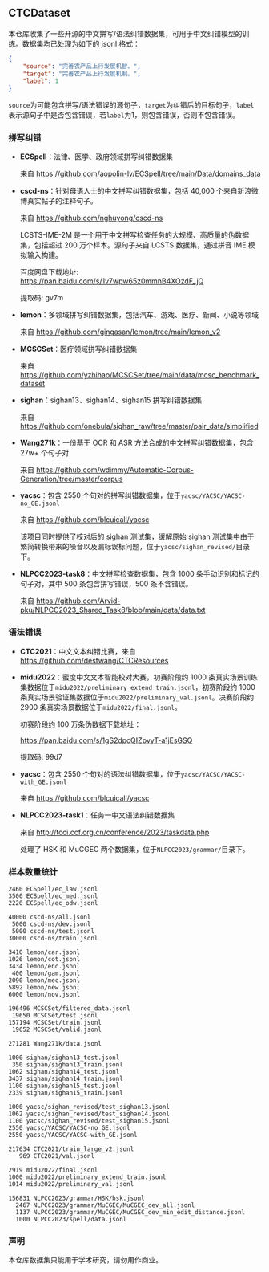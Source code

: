 ## CTCDataset

本仓库收集了一些开源的中文拼写/语法纠错数据集，可用于中文纠错模型的训练。数据集均已处理为如下的 jsonl 格式：

```json
{
    "source": "完善农产品上行发展机智。",
    "target": "完善农产品上行发展机制。",
    "label": 1
}
```

`source`为可能包含拼写/语法错误的源句子，`target`为纠错后的目标句子，`label`表示源句子中是否包含错误，若`label`为1，则包含错误，否则不包含错误。

### 拼写纠错

- **ECSpell**：法律、医学、政府领域拼写纠错数据集
  
  来自 https://github.com/aopolin-lv/ECSpell/tree/main/Data/domains_data

- **cscd-ns**：针对母语人士的中文拼写纠错数据集，包括 40,000 个来自新浪微博真实帖子的注释句子。
  
  来自 https://github.com/nghuyong/cscd-ns
  
  LCSTS-IME-2M 是一个用于中文拼写检查任务的大规模、高质量的伪数据集，包括超过 200 万个样本。源句子来自 LCSTS 数据集，通过拼音 IME 模拟输入构建。
  
  百度网盘下载地址: https://pan.baidu.com/s/1v7wpw65z0mmnB4XOzdF_jQ  
  
  提取码: gv7m

- **lemon**：多领域拼写纠错数据集，包括汽车、游戏、医疗、新闻、小说等领域
  
  来自 https://github.com/gingasan/lemon/tree/main/lemon_v2

- **MCSCSet**：医疗领域拼写纠错数据集
  
  来自 https://github.com/yzhihao/MCSCSet/tree/main/data/mcsc_benchmark_dataset

- **sighan**：sighan13、sighan14、sighan15 拼写纠错数据集
  
  来自 https://github.com/onebula/sighan_raw/tree/master/pair_data/simplified

- **Wang271k**：一份基于 OCR 和 ASR 方法合成的中文拼写纠错数据集，包含 27w+ 个句子对
  
  来自 https://github.com/wdimmy/Automatic-Corpus-Generation/tree/master/corpus

- **yacsc**：包含 2550 个句对的拼写纠错数据集，位于`yacsc/YACSC/YACSC-no_GE.jsonl`
  
  来自 https://github.com/blcuicall/yacsc
  
  该项目同时提供了校对后的 sighan 测试集，缓解原始 sighan 测试集中由于繁简转换带来的噪音以及漏标误标问题，位于`yacsc/sighan_revised/`目录下。

- **NLPCC2023-task8**：中文拼写检查数据集，包含 1000 条手动识别和标记的句子对，其中 500 条包含拼写错误，500 条不含错误。
  
  来自 https://github.com/Arvid-pku/NLPCC2023_Shared_Task8/blob/main/data/data.txt

### 语法错误

- **CTC2021**：中文文本纠错比赛，来自 https://github.com/destwang/CTCResources

- **midu2022**：蜜度中文文本智能校对大赛，初赛阶段约 1000 条真实场景训练集数据位于`midu2022/preliminary_extend_train.jsonl`，初赛阶段约 1000 条真实场景验证集数据位于`midu2022/preliminary_val.jsonl`。决赛阶段约 2900 条真实场景数据位于`midu2022/final.jsonl`。
  
  初赛阶段约 100 万条伪数据下载地址：
  
  https://pan.baidu.com/s/1gS2dpcQIZpvyT-a1jEsGSQ
  
  提取码: 99d7

- **yacsc**：包含 2550 个句对的语法纠错数据集，位于`yacsc/YACSC/YACSC-with_GE.jsonl`
  
  来自 https://github.com/blcuicall/yacsc

- **NLPCC2023-task1**：任务一中文语法纠错数据集
  
  来自 http://tcci.ccf.org.cn/conference/2023/taskdata.php
  
  处理了 HSK 和 MuCGEC 两个数据集，位于`NLPCC2023/grammar/`目录下。

### 样本数量统计

```shell
2460 ECSpell/ec_law.jsonl
3500 ECSpell/ec_med.jsonl
2220 ECSpell/ec_odw.jsonl

40000 cscd-ns/all.jsonl
 5000 cscd-ns/dev.jsonl
 5000 cscd-ns/test.jsonl
30000 cscd-ns/train.jsonl

3410 lemon/car.jsonl
1026 lemon/cot.jsonl
3434 lemon/enc.jsonl
 400 lemon/gam.jsonl
2090 lemon/mec.jsonl
5892 lemon/new.jsonl
6000 lemon/nov.jsonl

196496 MCSCSet/filtered_data.jsonl
 19650 MCSCSet/test.jsonl
157194 MCSCSet/train.jsonl
 19652 MCSCSet/valid.jsonl

271281 Wang271k/data.jsonl

1000 sighan/sighan13_test.jsonl
 350 sighan/sighan13_train.jsonl
1062 sighan/sighan14_test.jsonl
3437 sighan/sighan14_train.jsonl
1100 sighan/sighan15_test.jsonl
2339 sighan/sighan15_train.jsonl

1000 yacsc/sighan_revised/test_sighan13.jsonl
1062 yacsc/sighan_revised/test_sighan14.jsonl
1100 yacsc/sighan_revised/test_sighan15.jsonl
2550 yacsc/YACSC/YACSC-no_GE.jsonl
2550 yacsc/YACSC/YACSC-with_GE.jsonl

217634 CTC2021/train_large_v2.jsonl
   969 CTC2021/val.jsonl

2919 midu2022/final.jsonl
1000 midu2022/preliminary_extend_train.jsonl
1014 midu2022/preliminary_val.jsonl

156831 NLPCC2023/grammar/HSK/hsk.jsonl
  2467 NLPCC2023/grammar/MuCGEC/MuCGEC_dev_all.jsonl
  1137 NLPCC2023/grammar/MuCGEC/MuCGEC_dev_min_edit_distance.jsonl
  1000 NLPCC2023/spell/data.jsonl
```

### 声明

本仓库数据集只能用于学术研究，请勿用作商业。

